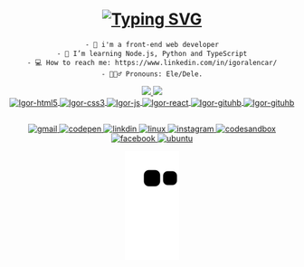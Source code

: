 <h1 align="center">
<a href="https://git.io/typing-svg"><img src="https://readme-typing-svg.demolab.com?font=Outfit&weight=600&size=36&pause=1000&color=005AFF&vCenter=true&width=450&height=63&lines=Hello%2C+I'm+Igor+Alencar%F0%9F%91%A8%F0%9F%8F%BB%E2%80%8D%F0%9F%92%BB;%F0%9F%91%BE+I+am+Web+Developer+%F0%9F%91%BE" alt="Typing SVG" /></a>
</h1>  
<div align="center">
    
    - 🤖 i'm a front-end web developer
    - 🧠 I’m learning Node.js, Python and TypeScript
    - 💻 How to reach me: https://www.linkedin.com/in/igoralencar/
    - 🙋🏻‍♂️ Pronouns: Ele/Dele.
      
</div>
<div align="center">
  <a href="https://github.com/Al3ncar">
  <img src="https://github-readme-stats.vercel.app/api?username=Al3ncar&show_icons=true&theme=github_dark&include_all_commits=true&count_private=true"  height="150em">
  <img height="150em" src="https://github-readme-stats.vercel.app/api/top-langs/?username=Al3ncar&layout=compact&langs_count=18&theme=github_dark"/> 
</div>
<div align="center">
    
</div>


<div align="center">
    <img align="center" alt="Igor-html5" height="40" width="40" src="https://cdn.jsdelivr.net/gh/devicons/devicon/icons/html5/html5-plain.svg"/>
    <img align="center" alt="Igor-css3" height="40" width="40" src="https://cdn.jsdelivr.net/gh/devicons/devicon/icons/css3/css3-plain.svg"/>
    <img align="center" alt="Igor-js" height="40" width="40" src="https://cdn.jsdelivr.net/gh/devicons/devicon/icons/javascript/javascript-plain.svg"/>
    <img align="center" alt="Igor-react" height="40" width="40" src="https://cdn.jsdelivr.net/gh/devicons/devicon/icons/react/react-original.svg"/>
    <img align="center" alt="Igor-gituhb" height="40" width="40" src="https://cdn.jsdelivr.net/gh/devicons/devicon/icons/github/github-original.svg"/>
    <img align="center" alt="Igor-gituhb" height="40" width="40" src="https://cdn.jsdelivr.net/gh/devicons/devicon/icons/git/git-original.svg" />
</div>
  
##

<div align="center"> 
  <a href="" target="_blank">
    <img src="https://img.shields.io/badge/Gmail-D14836?style=for-the-badge&logo=gmail&logoColor=white" alt="gmail">
  </a>
  <a href="https://codepen.io/Bastos-Alencar" target="_blank">
    <img src="https://img.shields.io/badge/Codepen-000000?style=for-the-badge&logo=codepen&logoColor=white" alt="codepen">
  </a>
  <a href="" target="_blank">
    <img src="https://img.shields.io/badge/LinkedIn-0077B5?style=for-the-badge&logo=linkedin&logoColor=white" alt="linkdin">
  </a>
  <a href="" target="_blank">
    <img src="https://img.shields.io/badge/Linux-FCC624?style=for-the-badge&logo=linux&logoColor=black" alt="linux">
  </a>
  <a href="https://www.instagram.com/alb.zl_03/" target="_blank">
    <img src="https://img.shields.io/badge/Instagram-E4405F?style=for-the-badge&logo=instagram&logoColor=white" alt="instagram">
  </a>
  <a href="https://codesandbox.io/u/alencar29htcss" target="_blank">
    <img src="https://img.shields.io/badge/Codesandbox-000000?style=for-the-badge&logo=CodeSandbox&logoColor=white" alt="codesandbox">
  </a>
  <a href="https://www.facebook.com/profile.php?id=1000096400" target="_blank">
    <img src="https://img.shields.io/badge/Facebook-1877F2?style=for-the-badge&logo=facebook&logoColor=white" alt="facebook">
  </a>
  <a href="" target="_blank">
    <img src="https://img.shields.io/badge/Ubuntu-E95420?style=for-the-badge&logo=ubuntu&logoColor=white" alt="ubuntu">
  </a>

   ![Snake animation](https://github.com/Al3ncar/Al3ncar/blob/output/github-contribution-grid-snake.svg)
  
</div>
  
  
